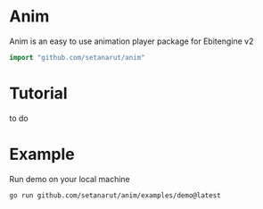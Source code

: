 # Anim

Anim is an easy to use animation player package for Ebitengine v2

```Go
import "github.com/setanarut/anim"
```

# Tutorial

to do

# Example

Run demo on your local machine

```zsh
go run github.com/setanarut/anim/examples/demo@latest
```